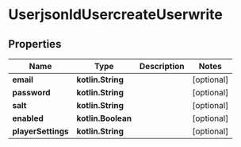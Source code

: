 
# UserjsonldUsercreateUserwrite

## Properties
| Name | Type | Description | Notes |
| ------------ | ------------- | ------------- | ------------- |
| **email** | **kotlin.String** |  |  [optional] |
| **password** | **kotlin.String** |  |  [optional] |
| **salt** | **kotlin.String** |  |  [optional] |
| **enabled** | **kotlin.Boolean** |  |  [optional] |
| **playerSettings** | **kotlin.String** |  |  [optional] |



